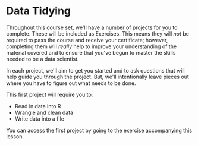 

# Data Tidying

Throughout this course set, we'll have a number of projects for you to complete. These will be included as Exercises. This means they will *not* be required to pass the course and receive your certificate; however, completing them will *really* help to improve your understanding of the material covered and to ensure that you've begun to master the skills needed to be a data scientist.

In each project, we'll aim to get you started and to ask questions that will help guide you through the project. But, we'll intentionally leave pieces out where you have to figure out what needs to be done.

This first project will require you to:

* Read in data into R
* Wrangle and clean data
* Write data into a file

You can access the first project by going to the exercise accompanying this lesson.
